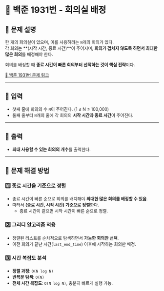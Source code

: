 # 🏢 백준 1931번 - 회의실 배정

## 📌 문제 설명
한 개의 회의실이 있으며, 이를 사용하려는 `N`개의 회의가 있다.  
각 회의는 **(시작 시간, 종료 시간)**이 주어지며, **회의가 겹치지 않도록 하면서 최대한 많은 회의**를 배정해야 한다.  

회의를 배정할 때 **종료 시간이 빠른 회의부터 선택하는 것이 핵심 전략**이다.

[🔗 백준 1931번 문제 링크](https://www.acmicpc.net/problem/1931)

---

## 📌 입력
- 첫째 줄에 회의의 수 `N`이 주어진다. (1 ≤ N ≤ 100,000)
- 둘째 줄부터 `N`개의 줄에 각 회의의 **시작 시간과 종료 시간**이 주어진다.

---

## 📌 출력
- **최대 사용할 수 있는 회의의 개수**를 출력한다.

---

## 📌 문제 해결 방법
### **1️⃣ 종료 시간을 기준으로 정렬**
- 종료 시간이 빠른 순으로 회의를 배치해야 **최대한 많은 회의를 배정할 수 있음**.
- 따라서 **(종료 시간, 시작 시간) 기준으로 정렬**한다.
  - 종료 시간이 같으면 시작 시간이 빠른 순으로 정렬.

### **2️⃣ 그리디 알고리즘 적용**
- 정렬된 리스트를 순차적으로 탐색하면서 **가능한 회의만 선택**.
- 이전 회의가 끝난 시간(`last_end_time`) 이후에 시작하는 회의만 배정.

### **3️⃣ 시간 복잡도 분석**
- **정렬 과정**: `O(N log N)`
- **반복문 탐색**: `O(N)`
- **전체 시간 복잡도**: `O(N log N)`, 충분히 빠르게 실행 가능.
